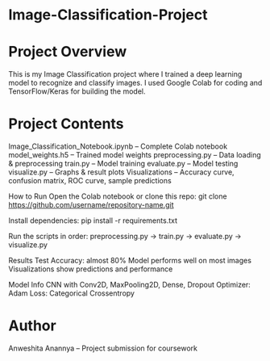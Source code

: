 # Image-Classification-Project
# **Project Overview**
This is my Image Classification project where I trained a deep learning model to recognize and classify images.
I used Google Colab for coding and TensorFlow/Keras for building the model.

# **Project Contents**
Image_Classification_Notebook.ipynb – Complete Colab notebook
model_weights.h5 – Trained model weights
preprocessing.py – Data loading & preprocessing
train.py – Model training
evaluate.py – Model testing
visualize.py – Graphs & result plots
Visualizations – Accuracy curve, confusion matrix, ROC curve, sample predictions

How to Run
Open the Colab notebook or clone this repo:
git clone https://github.com/username/repository-name.git

Install dependencies:
pip install -r requirements.txt

Run the scripts in order:
preprocessing.py → train.py → evaluate.py → visualize.py

Results
Test Accuracy: almost 80%
Model performs well on most images
Visualizations show predictions and performance

Model Info
CNN with Conv2D, MaxPooling2D, Dense, Dropout
Optimizer: Adam
Loss: Categorical Crossentropy

# **Author**
Anweshita Anannya – Project submission for coursework
